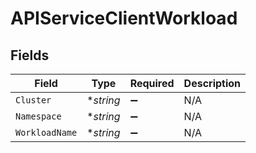 # APIServiceClientWorkload


## Fields

| Field              | Type               | Required           | Description        |
| ------------------ | ------------------ | ------------------ | ------------------ |
| `Cluster`          | **string*          | :heavy_minus_sign: | N/A                |
| `Namespace`        | **string*          | :heavy_minus_sign: | N/A                |
| `WorkloadName`     | **string*          | :heavy_minus_sign: | N/A                |